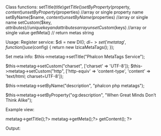 Class functions:
setTitle($title)
getTitle()
setByProperty($property, $content)
unsetByProperty($properties) //array or single property name
setByName($name, $content)
unsetByName($properties) //array or single name
setCustom($key, $attributes) //unique key and attributes array
unsetCustom($keys) //array or single value
getMeta() // return metas string

Usage:
Register service:
$di = new DI();
$di->set('metatag', function() use ($config) {
	return new IzicaMetaTags();
});

Set meta info:
$this->metatag->setTitle("Phalcon MetaTags Service");

$this->metatag->setCustom("charset", ['charset' => 'UTF-8']);
$this->metatag->setCustom("http", ['http-equiv' => 'content-type', 'content' => 'text/html; charset=UTF-8']);

$this->metatag->setByName("description", "phalcon php metatags");

$this->metatag->setByProperty("og:description", "When Great Minds Don’t Think Alike");

Example view:
<!DOCTYPE html>
<html>
    <head>
        <?=$this->metatag->getTitle();?>
        <?=$this->metatag->getMeta();?>
    </head>
    <body>
         <?php echo $this->getContent(); ?>
    </body>
</html>

Output:
<title>Phalcon MetaTags Service</title>        
<meta name="description" content="phalcon php metatags">
<meta property="og:description" content="When Great Minds Don’t Think Alike">
<meta charset="UTF-8">
<meta http-equiv="content-type" content="text/html; charset=UTF-8">  
